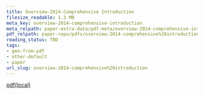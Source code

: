 ```yaml
---
title: Overview-2014-Comprehensive Introduction
filesize_readable: 1.3 MB
meta_key: overview-2014-comprehensive-introduction
meta_relpath: paper-extra-data/pdf-meta/overview-2014-comprehensive-introduction.yaml
pdf_relpath: paper-repo/pdfs/overview-2014-comprehensive%20introduction.pdf
reading_status: TBD
tags:
- gen-from-pdf
- other-default
- paper
url_slug: overview-2014-comprehensive%20introduction
---
```


[pdf(local)](../../paper-repo/pdfs/overview-2014-comprehensive%20introduction.pdf)
